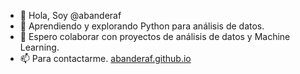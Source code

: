 - 👋 Hola, Soy @abanderaf
- 👀 Aprendiendo y explorando Python para análisis de datos.
- 💞️ Espero colaborar con proyectos de análisis de datos y Machine Learning.
- 📫 Para contactarme.
[abanderaf.github.io](https://abanderaf.github.io)
  



